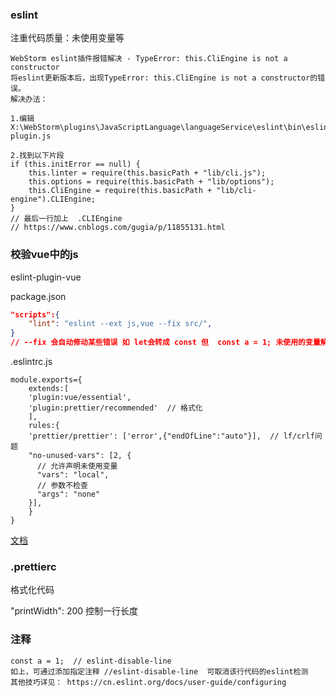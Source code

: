 ### eslint

注重代码质量：未使用变量等

```
WebStorm eslint插件报错解决 - TypeError: this.CliEngine is not a constructor
将eslint更新版本后，出现TypeError: this.CliEngine is not a constructor的错误。
解决办法：

1.编辑 X:\WebStorm\plugins\JavaScriptLanguage\languageService\eslint\bin\eslint-plugin.js

2.找到以下片段
if (this.initError == null) {
    this.linter = require(this.basicPath + "lib/cli.js");
    this.options = require(this.basicPath + "lib/options");
    this.CliEngine = require(this.basicPath + "lib/cli-engine").CLIEngine;
}
// 最后一行加上  .CLIEngine
// https://www.cnblogs.com/gugia/p/11855131.html
```

### 校验vue中的js

eslint-plugin-vue

package.json

```json
"scripts":{
	"lint": "eslint --ext js,vue --fix src/",  
}
// --fix 会自动修动某些错误 如 let会转成 const 但  const a = 1; 未使用的变量解决不了
```

.eslintrc.js

```
module.exports={
	extends:[
	'plugin:vue/essential',
	'plugin:prettier/recommended'  // 格式化
	],
	rules:{
	'prettier/prettier': ['error',{"endOfLine":"auto"}],  // lf/crlf问题
	"no-unused-vars": [2, { 
      // 允许声明未使用变量
      "vars": "local",
      // 参数不检查
      "args": "none" 
    }],
	}
}
```

[文档](https://vue-loader.vuejs.org/zh/guide/linting.html#eslint)

###  .prettierc

格式化代码

"printWidth": 200 控制一行长度

### 注释

```
const a = 1;  // eslint-disable-line
如上，可通过添加指定注释 //eslint-disable-line  可取消该行代码的eslint检测
其他技巧详见： https://cn.eslint.org/docs/user-guide/configuring
```

